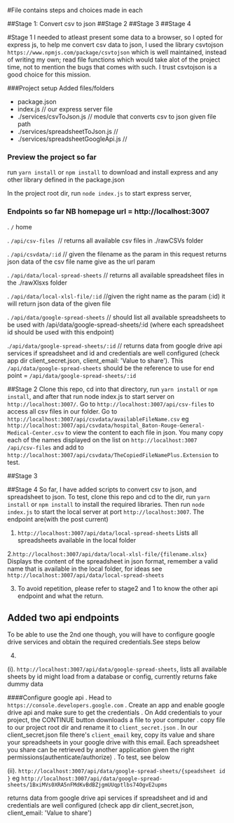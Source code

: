 #File contains steps and choices made in each

##Stage 1: Convert csv to json
##Stage 2
##Stage 3
##Stage 4

#Stage 1
I needed to atleast present some data to a browser, so I opted for
express js, to help me convert csv data to json, I used the library
csvtojson `https://www.npmjs.com/package/csvtojson` which is well 
maintained, instead of writing my own; read file functions which would
take alot of the project time, not to mention the bugs that comes with
such. I trust csvtojson is a good choice for this mission.

###Project setup
Added files/folders
+ package.json 
+ index.js // our express server file
+ ./services/csvToJson.js // module that converts csv to json given file path
+ ./services/spreadsheetToJson.js // 
+ ./services/spreadsheetGoogleApi.js // 

### Preview the project so far
run `yarn install` or `npm install` to download and install express and any other
library  defined in the package.json

In the project root dir, run `node index.js` to start express server,

### Endpoints so far NB homepage url = http://localhost:3007
. `/` home

. `/api/csv-files `// returns all available csv files in ./rawCSVs folder

. `/api/csvdata/:id`  // given the filename as the param in this request 
returns json data of the csv file name give as the url param

. `/api/data/local-spread-sheets` // returns all available spreadsheet files in
 the ./rawXlsxs folder
 
. `/api/data/local-xlsl-file/:id` //given the right name as the param (:id) 
it will return json data of the given file

 . `/api/data/google-spread-sheets` // should list all available spreadsheets 
 to be used with /api/data/google-spread-sheets/:id (where each spreadsheet 
 id should be used with this endpoint)
 
 .`/api/data/google-spread-sheets/:id` // returns data from google drive api 
 services if spreadsheet and id and credentials are well configured (check 
 app dir client_secret.json, client_email: 'Value to share'). 
 This `/api/data/google-spread-sheets` should be the reference to use for
 end point = `/api/data/google-spread-sheets/:id`
 
 ##Stage 2
 Clone this repo, cd into that directory, run `yarn install` or `npm install`,
 and after that run node index.js to start server on `http://localhost:3007/`.
 Go to `http://localhost:3007/api/csv-files` to access all csv files in
 our folder.
 Go to `http://localhost:3007/api/csvdata/availableFileName.csv` eg
 `http://localhost:3007/api/csvdata/hospital_Baton-Rouge-General-Medical-Center.csv`
 to view the content to each file in json.
 You many copy each of the names displayed on the list on `http://localhost:3007
 /api/csv-files` and add to `http://localhost:3007/api/csvdata/TheCopiedFileNamePlus.Extension`
 to test.
 
 ##Stage 3
 
 ##Stage 4 
 So far, I have added scripts to convert csv to json, and spreadsheet to json.
 To test, clone this repo and cd to the dir, run `yarn install` or `npm install` to install
 the required libraries.
 Then run `node index.js` to start the local server at port `http://localhost:3007`.
 The endpoint are(with the post current)
 
 1. `http://localhost:3007/api/data/local-spread-sheets`
 Lists all spreadsheets available in the local folder
 
 2.`http://localhost:3007/api/data/local-xlsl-file/{filename.xlsx}`
 Displays the content of the spreadsheet in json format, remember a valid
 name that is available in the local folder, for ideas see 
 `http://localhost:3007/api/data/local-spread-sheets`
 
 3. To avoid repetition, please refer to stage2 and 1 to know the other api
 endpoint and what the return.
 
 ## Added two api endpoints
 To be able to use the 2nd one though, you will have to configure google drive services
 and obtain the required credentials.See steps below
 
 4. 
 (i). `http://localhost:3007/api/data/google-spread-sheets`, lists all available sheets by id
 might load from a database or config, currently returns fake dummy data
 
 ####Configure google api
 . Head to `https://console.developers.google.com`
 . Create an app and enable google drive api and make sure to get the credentials
 . On Add credentials to your project, the CONTINUE button downloads a file to your computer
 . copy file to our project root dir and rename it to `client_secret.json`
 . In our client_secret.json file there's `client_email` key, copy its value and share
 your spreadsheets in your google drive with this email. Each spreadsheet you share can 
 be retrieved by another application given the right permissions(authenticate/authorize)
 . To test, see below
 
 (ii). `http://localhost:3007/api/data/google-spread-sheets/{speadsheet id }`
  eg `http://localhost:3007/api/data/google-spread-sheets/1BxiMVs0XRA5nFMdKvBdBZjgmUUqptlbs74OgvE2upms`
  
  returns data from google drive api services if spreadsheet and id and credentials are
  well configured (check app dir client_secret.json, client_email: 'Value to share')
  
 